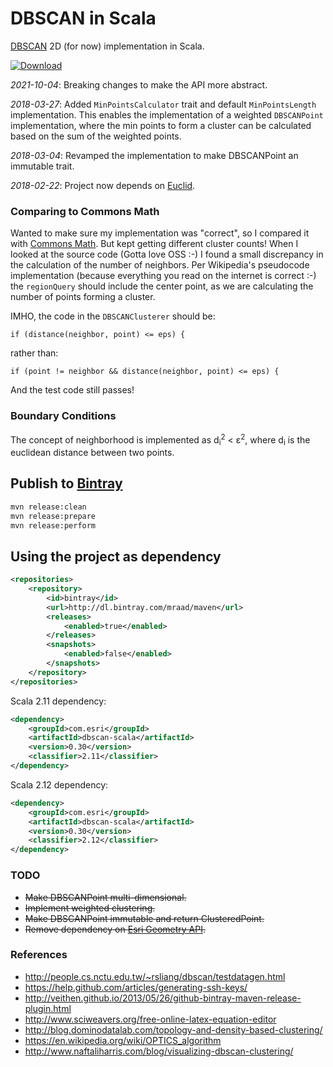 # DBSCAN in Scala

[DBSCAN](https://en.wikipedia.org/wiki/DBSCAN) 2D (for now) implementation in Scala.

[![Download](https://api.bintray.com/packages/mraad/maven/dbscan-scala/images/download.svg)](https://bintray.com/mraad/maven/dbscan-scala/_latestVersion)

*2021-10-04*: Breaking changes to make the API more abstract.

*2018-03-27*: Added `MinPointsCalculator` trait and default `MinPointsLength` implementation. This enables the implementation of a weighted `DBSCANPoint` implementation, where the min points to form a cluster can be calculated based on the sum of the weighted points.

*2018-03-04*: Revamped the implementation to make DBSCANPoint an immutable trait.

*2018-02-22*: Project now depends on [Euclid](https://github.com/mraad/euclid).

### Comparing to Commons Math

Wanted to make sure my implementation was "correct", so I compared it with [Commons Math](https://commons.apache.org/proper/commons-math/).  But kept getting different cluster counts! When I looked at the source code (Gotta love OSS :-) I found a small discrepancy in the calculation of the number of neighbors.  Per Wikipedia's pseudocode implementation (because everything you read on the internet is correct :-) the `regionQuery` should include the center point, as we are calculating the number of points forming a cluster.

IMHO, the code in the `DBSCANClusterer` should be:

```
if (distance(neighbor, point) <= eps) {
```

rather than:

```
if (point != neighbor && distance(neighbor, point) <= eps) {
```

And the test code still passes!

### Boundary Conditions

The concept of neighborhood is implemented as d<sub>i</sub><sup>2</sup> &lt; &epsilon;<sup>2</sup>, where d<sub>i</sub> is the euclidean distance between two points.

## Publish to [Bintray](https://bintray.com/mraad/maven/dbscan-scala/view)

```bash
mvn release:clean
mvn release:prepare
mvn release:perform
```

## Using the project as dependency

```xml
<repositories>
    <repository>
        <id>bintray</id>
        <url>http://dl.bintray.com/mraad/maven</url>
        <releases>
            <enabled>true</enabled>
        </releases>
        <snapshots>
            <enabled>false</enabled>
        </snapshots>
    </repository>
</repositories>
```

Scala 2.11 dependency:

```xml
<dependency>
    <groupId>com.esri</groupId>
    <artifactId>dbscan-scala</artifactId>
    <version>0.30</version>
    <classifier>2.11</classifier>
</dependency>
```

Scala 2.12 dependency:

```xml
<dependency>
    <groupId>com.esri</groupId>
    <artifactId>dbscan-scala</artifactId>
    <version>0.30</version>
    <classifier>2.12</classifier>
</dependency>
```

### TODO

- ~~Make DBSCANPoint multi-dimensional.~~
- ~~Implement weighted clustering.~~
- ~~Make DBSCANPoint immutable and return ClusteredPoint.~~
- ~~Remove dependency on [Esri Geometry API](https://github.com/Esri/geometry-api-java).~~

### References

* http://people.cs.nctu.edu.tw/~rsliang/dbscan/testdatagen.html
* https://help.github.com/articles/generating-ssh-keys/
* http://veithen.github.io/2013/05/26/github-bintray-maven-release-plugin.html
* http://www.sciweavers.org/free-online-latex-equation-editor
* http://blog.dominodatalab.com/topology-and-density-based-clustering/
* https://en.wikipedia.org/wiki/OPTICS_algorithm
* http://www.naftaliharris.com/blog/visualizing-dbscan-clustering/
